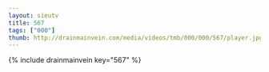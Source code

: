 ```yaml
--- 
layout: sieutv
title: 567
tags: ["000"]
thumb: http://drainmainvein.com/media/videos/tmb/000/000/567/player.jpg
---
```

{% include drainmainvein key="567" %} 
